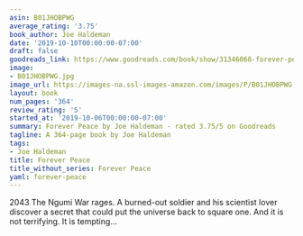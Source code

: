 ```yaml
---
asin: B01JHOBPWG
average_rating: '3.75'
book_author: Joe Haldeman
date: '2019-10-10T00:00:00-07:00'
draft: false
goodreads_link: https://www.goodreads.com/book/show/31346068-forever-peace
image:
- B01JHOBPWG.jpg
image_url: https://images-na.ssl-images-amazon.com/images/P/B01JHOBPWG.01._SCLZZZZZZZ.jpg
layout: book
num_pages: '364'
review_rating: '5'
started_at: '2019-10-06T00:00:00-07:00'
summary: Forever Peace by Joe Haldeman - rated 3.75/5 on Goodreads
tagline: A 364-page book by Joe Haldeman
tags:
- Joe Haldeman
title: Forever Peace
title_without_series: Forever Peace
yaml: forever-peace
---
```


<p>2043 The Ngumi War rages. A burned-out soldier and his scientist lover discover a secret that could put the universe back to square one. And it is not terrifying. It is tempting...</p>